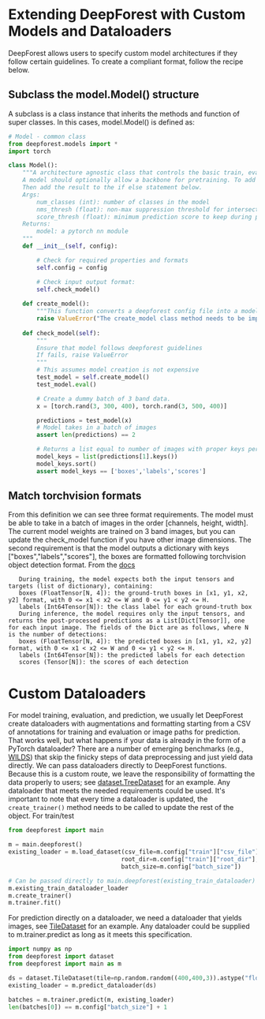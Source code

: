 # Extending DeepForest with Custom Models and Dataloaders

DeepForest allows users to specify custom model architectures if they follow certain guidelines. 
To create a compliant format, follow the recipe below.

## Subclass the model.Model() structure

A subclass is a class instance that inherits the methods and function of super classes. In this cases, model.Model() is defined as:

```python
# Model - common class
from deepforest.models import *
import torch

class Model():
    """A architecture agnostic class that controls the basic train, eval and predict functions.
    A model should optionally allow a backbone for pretraining. To add new architectures, simply create a new module in models/ and write a create_model. 
    Then add the result to the if else statement below.
    Args:
        num_classes (int): number of classes in the model
        nms_thresh (float): non-max suppression threshold for intersection-over-union [0,1]
        score_thresh (float): minimum prediction score to keep during prediction  [0,1]
    Returns:
        model: a pytorch nn module
    """
    def __init__(self, config):

        # Check for required properties and formats
        self.config = config

        # Check input output format:
        self.check_model()
    
    def create_model():
        """This function converts a deepforest config file into a model. An architecture should have a list of nested arguments in config that match this function"""
        raise ValueError("The create_model class method needs to be implemented. Take in args and return a pytorch nn module.")
    
    def check_model(self):
        """
        Ensure that model follows deepforest guidelines
        If fails, raise ValueError
        """
        # This assumes model creation is not expensive
        test_model = self.create_model()
        test_model.eval()

        # Create a dummy batch of 3 band data. 
        x = [torch.rand(3, 300, 400), torch.rand(3, 500, 400)]

        predictions = test_model(x)
        # Model takes in a batch of images
        assert len(predictions) == 2

        # Returns a list equal to number of images with proper keys per image
        model_keys = list(predictions[1].keys())
        model_keys.sort()
        assert model_keys == ['boxes','labels','scores']
```

## Match torchvision formats

From this definition we can see three format requirements. The model must be able to take in a batch of images in the order [channels, height, width]. The current model weights are trained on 3 band images, but you can update the check_model function if you have other image dimensions.
The second requirement is that the model outputs a dictionary with keys ["boxes","labels","scores"], the boxes are formatted following torchvision object detection format. From the [docs](https://pytorch.org/vision/main/models/generated/torchvision.models.detection.retinanet_resnet50_fpn.html#torchvision.models.detection.retinanet_resnet50_fpn)

```{note}
   During training, the model expects both the input tensors and targets (list of dictionary), containing:
   boxes (FloatTensor[N, 4]): the ground-truth boxes in [x1, y1, x2, y2] format, with 0 <= x1 < x2 <= W and 0 <= y1 < y2 <= H.
   labels (Int64Tensor[N]): the class label for each ground-truth box
   During inference, the model requires only the input tensors, and returns the post-processed predictions as a List[Dict[Tensor]], one for each input image. The fields of the Dict are as follows, where N is the number of detections:
   boxes (FloatTensor[N, 4]): the predicted boxes in [x1, y1, x2, y2] format, with 0 <= x1 < x2 <= W and 0 <= y1 < y2 <= H.
   labels (Int64Tensor[N]): the predicted labels for each detection
   scores (Tensor[N]): the scores of each detection
```

# Custom Dataloaders

For model training, evaluation, and prediction, we usually let DeepForest create dataloaders with augmentations and formatting starting from a CSV of annotations for training and evaluation or image paths for prediction. That works well, but what happens if your data is already in the form of a PyTorch dataloader? There are a number of emerging benchmarks (e.g., [WILDS](https://github.com/p-lambda/wilds)) that skip the finicky steps of data preprocessing and just yield data directly. We can pass dataloaders directly to DeepForest functions. Because this is a custom route, we leave the responsibility of formatting the data properly to users; see [dataset.TreeDataset](https://deepforest.readthedocs.io/en/latest/source/deepforest.html#deepforest.dataset.TreeDataset) for an example. Any dataloader that meets the needed requirements could be used. It's important to note that every time a dataloader is updated, the `create_trainer()` method needs to be called to update the rest of the object.
For train/test
```python
from deepforest import main

m = main.deepforest()
existing_loader = m.load_dataset(csv_file=m.config["train"]["csv_file"],
                                root_dir=m.config["train"]["root_dir"],
                                batch_size=m.config["batch_size"])

# Can be passed directly to main.deepforest(existing_train_dataloader) or reassign to existing deepforest object
m.existing_train_dataloader_loader
m.create_trainer()
m.trainer.fit()
```

For prediction directly on a dataloader, we need a dataloader that yields images, see [TileDataset](https://deepforest.readthedocs.io/en/latest/source/deepforest.html#deepforest.dataset.TileDataset) for an example. Any dataloader could be supplied to m.trainer.predict as long as it meets this specification.  

```python
import numpy as np
from deepforest import dataset
from deepforest import main as m

ds = dataset.TileDataset(tile=np.random.random((400,400,3)).astype("float32"), patch_overlap=0.1, patch_size=100)
existing_loader = m.predict_dataloader(ds)

batches = m.trainer.predict(m, existing_loader)
len(batches[0]) == m.config["batch_size"] + 1
```